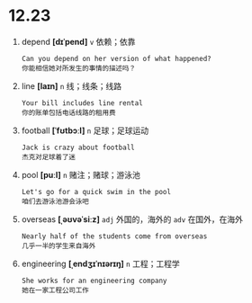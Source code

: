 # 12.23


1. depend **[dɪˈpend]** `v` 依赖；依靠
    ```
    Can you depend on her version of what happened?
    你能相信她对所发生的事情的描述吗？
    ```

2. line **[laɪn]** `n` 线；线条；线路
    ```
    Your bill includes line rental
    你的账单包括电话线路的租用费
    ```

3. football **[ˈfʊtbɔːl]** `n` 足球；足球运动
    ```
    Jack is crazy about football
    杰克对足球着了迷
    ```

4. pool **[puːl]** `n` 赌注；赌球；游泳池
    ```
    Let's go for a quick swim in the pool
    咱们去游泳池游会泳吧
    ```

5. overseas **[ˌəʊvəˈsiːz]** `adj` 外国的，海外的 `adv` 在国外，在海外
    ```
    Nearly half of the students come from overseas
    几乎一半的学生来自海外
    ```

6. engineering **[ˌendʒɪˈnɪərɪŋ]** `n` 工程；工程学
    ```
    She works for an engineering company
    她在一家工程公司工作
    ```
